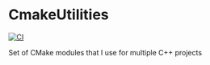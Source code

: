 # CmakeUtilities

[![CI](https://github.com/pmontalb/CmakeUtilities/actions/workflows/ci.yml/badge.svg?branch=master)](https://github.com/pmontalb/CmakeUtilities/actions/workflows/ci.yml)

Set of CMake modules that I use for multiple C++ projects
